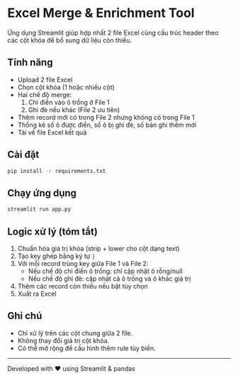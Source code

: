 # Excel Merge & Enrichment Tool

Ứng dụng Streamlit giúp hợp nhất 2 file Excel cùng cấu trúc header theo các cột khóa để bổ sung dữ liệu còn thiếu.

## Tính năng

- Upload 2 file Excel
- Chọn cột khóa (1 hoặc nhiều cột)
- Hai chế độ merge:
  1. Chỉ điền vào ô trống ở File 1
  2. Ghi đè nếu khác (File 2 ưu tiên)
- Thêm record mới có trong File 2 nhưng không có trong File 1
- Thống kê số ô được điền, số ô bị ghi đè, số bản ghi thêm mới
- Tải về file Excel kết quả

## Cài đặt

```bash
pip install -r requirements.txt
```

## Chạy ứng dụng

```bash
streamlit run app.py
```

## Logic xử lý (tóm tắt)

1. Chuẩn hóa giá trị khóa (strip + lower cho cột dạng text)
2. Tạo key ghép bằng ký tự `|`
3. Với mỗi record trùng key giữa File 1 và File 2:
   - Nếu chế độ chỉ điền ô trống: chỉ cập nhật ô rỗng/null
   - Nếu chế độ ghi đè: cập nhật cả ô trống và ô khác giá trị
4. Thêm các record còn thiếu nếu bật tùy chọn
5. Xuất ra Excel

## Ghi chú

- Chỉ xử lý trên các cột chung giữa 2 file.
- Không thay đổi giá trị cột khóa.
- Có thể mở rộng để cấu hình thêm rule tùy biến.

---

Developed with ❤️ using Streamlit & pandas

